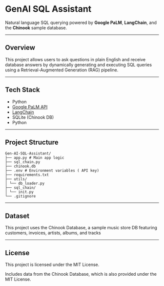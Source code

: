 # GenAI SQL Assistant

Natural language SQL querying powered by **Google PaLM**, **LangChain**, and the **Chinook** sample database.

---

## Overview

This project allows users to ask questions in plain English and receive database answers by dynamically generating and executing SQL queries using a Retrieval-Augmented Generation (RAG) pipeline.

---

## Tech Stack

- Python  
- [Google PaLM API](https://developers.generativeai.google)  
- [LangChain](https://www.langchain.com/)  
- SQLite (Chinook DB)  
- Python

---

## Project Structure
```
Gen-AI-SQL-Assistant/
├── app.py # Main app logic
├── sql_chain.py 
├── chinook.db 
├── .env # Environment variables ( API key)
├── requirements.txt 
├── utils/
│ └── db_loader.py 
├── sql_chain/
│ └── init.py 
└── .gitignore
```
---

##  Dataset
This project uses the Chinook Database, a sample music store DB featuring customers, invoices, artists, albums, and tracks

---

## License

This project is licensed under the MIT License.

Includes data from the Chinook Database, which is also provided under the MIT License.
